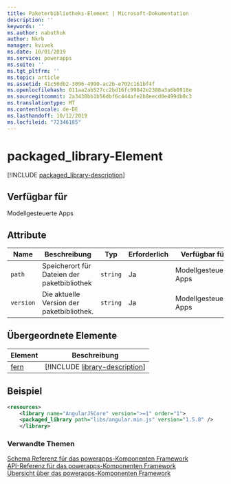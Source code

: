 ```yaml
---
title: Paketerbibliotheks-Element | Microsoft-Dokumentation
description: ''
keywords: ''
ms.author: nabuthuk
author: Nkrb
manager: kvivek
ms.date: 10/01/2019
ms.service: powerapps
ms.suite: ''
ms.tgt_pltfrm: ''
ms.topic: article
ms.assetid: 41c50db2-3096-4990-ac2b-e702c161bf4f
ms.openlocfilehash: 011aa2ab527cc2bd16fc99842e2388a3a6b0918e
ms.sourcegitcommit: 2a3430bb1b56dbf6c444afe2b8eecd0e499db0c3
ms.translationtype: MT
ms.contentlocale: de-DE
ms.lasthandoff: 10/12/2019
ms.locfileid: "72346185"
---
```

# <a name="packaged_library-element"></a>packaged_library-Element

[!INCLUDE [packaged_library-description](includes/packaged_library-description.md)]

## <a name="available-for"></a>Verfügbar für

Modellgesteuerte Apps

## <a name="attributes"></a>Attribute

|Name|Beschreibung|Typ|Erforderlich|Verfügbar für|
|--|--|--|--|-------|
|`path`|Speicherort für Dateien der paketbibliothek|`string`|Ja|Modellgesteuerte Apps|
|`version`|Die aktuelle Version der paketbibliothek.|`string`|Ja|Modellgesteuerte Apps|

## <a name="parent-elements"></a>Übergeordnete Elemente

|Element|Beschreibung|
|--|--|
|[fern](library.md)|[!INCLUDE [library-description](includes/library-description.md)]|

## <a name="example"></a>Beispiel

```xml
<resources>
    <library name="AngularJSCore" version=">=1" order="1">
    <packaged_library path="libs/angular.min.js" version="1.5.8" />
    </library>
```

### <a name="related-topics"></a>Verwandte Themen

[Schema Referenz für das powerapps-Komponenten Framework](index.md)<br/>
[API-Referenz für das powerapps-Komponenten Framework](../reference/index.md)<br/>
[Übersicht über das powerapps-Komponenten Framework](../overview.md)
